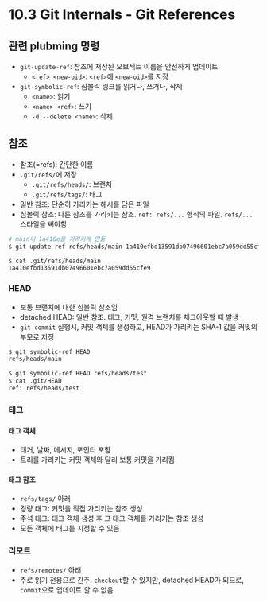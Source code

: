# 10.3 Git Internals - Git References

## 관련 plubming 명령

- `git-update-ref`: 참조에 저장된 오브젝트 이름을 안전하게 업데이트
  - `<ref> <new-oid>`: `<ref>`에 `<new-oid>`를 저장
- `git-symbolic-ref`: 심볼릭 링크를 읽거나, 쓰거나, 삭제
  - `<name>`: 읽기
  - `<name> <ref>`: 쓰기
  - `-d|--delete <name>`: 삭제

## 참조

- 참조(=refs): 간단한 이름
- `.git/refs/`에 저장
  - `.git/refs/heads/`: 브랜치
  - `.git/refs/tags/`: 태그
- 일반 참조: 단순히 가리키는 해시를 담은 파일
- 심볼릭 참조: 다른 참조를 가리키는 참조. `ref: refs/...` 형식의 파일. `refs/...` 스타일을 써야함

```bash
# main이 1a410e을 가리키게 만듦
$ git update-ref refs/heads/main 1a410efbd13591db07496601ebc7a059dd55cfe9

$ cat .git/refs/heads/main
1a410efbd13591db07496601ebc7a059dd55cfe9
```

### HEAD

- 보통 브랜치에 대한 심볼릭 참조임
- detached HEAD: 일반 참조. 태그, 커밋, 원격 브랜치를 체크아웃할 때 발생
- `git commit` 실행시, 커밋 객체를 생성하고, HEAD가 가리키는 SHA-1 값을 커밋의 부모로 지정

```bash
$ git symbolic-ref HEAD
refs/heads/main

$ git symbolic-ref HEAD refs/heads/test
$ cat .git/HEAD
ref: refs/heads/test
```

### 태그

#### 태그 객체

- 태거, 날짜, 메시지, 포인터 포함
- 트리를 가리키는 커밋 객체와 달리 보통 커밋을 가리킴

#### 태그 참조

- `refs/tags/` 아래
- 경량 태그: 커밋을 직접 가리키는 참조 생성
- 주석 태그: 태그 객체 생성 후 그 태그 객체를 가리키는 참조 생성
- 모든 객체에 태그를 지정할 수 있음

### 리모트

- `refs/remotes/` 아래
- 주로 읽기 전용으로 간주. `checkout`할 수 있지만, detached HEAD가 되므로, `commit`으로 업데이트 할 수 없음

